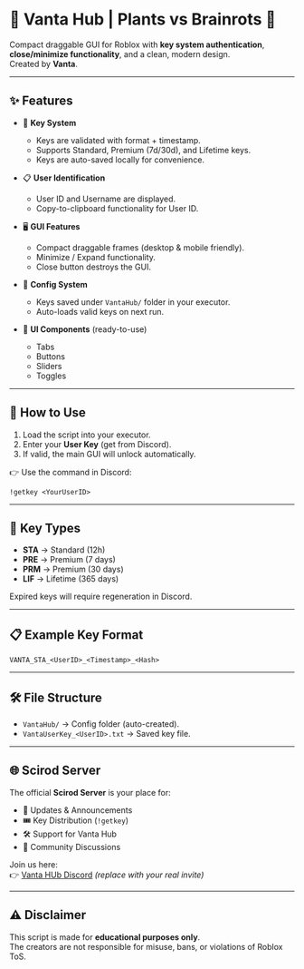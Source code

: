 # 🌿 Vanta Hub | Plants vs Brainrots 🧠  

Compact draggable GUI for Roblox with **key system authentication**, **close/minimize functionality**, and a clean, modern design.  
Created by **Vanta**.  

---

## ✨ Features
- 🔑 **Key System**  
  - Keys are validated with format + timestamp.  
  - Supports Standard, Premium (7d/30d), and Lifetime keys.  
  - Keys are auto-saved locally for convenience.  

- 📋 **User Identification**  
  - User ID and Username are displayed.  
  - Copy-to-clipboard functionality for User ID.  

- 🖥️ **GUI Features**  
  - Compact draggable frames (desktop & mobile friendly).  
  - Minimize / Expand functionality.  
  - Close button destroys the GUI.  

- 📂 **Config System**  
  - Keys saved under `VantaHub/` folder in your executor.  
  - Auto-loads valid keys on next run.  

- 🧩 **UI Components** (ready-to-use)  
  - Tabs  
  - Buttons  
  - Sliders  
  - Toggles  

---

## 🚀 How to Use
1. Load the script into your executor.  
2. Enter your **User Key** (get from Discord).  
3. If valid, the main GUI will unlock automatically.  

👉 Use the command in Discord:  
```
!getkey <YourUserID>
```

---

## 🔑 Key Types
- **STA** → Standard (12h)  
- **PRE** → Premium (7 days)  
- **PRM** → Premium (30 days)  
- **LIF** → Lifetime (365 days)  

Expired keys will require regeneration in Discord.  

---

## 📋 Example Key Format
```
VANTA_STA_<UserID>_<Timestamp>_<Hash>
```

---

## 🛠️ File Structure
- `VantaHub/` → Config folder (auto-created).  
- `VantaUserKey_<UserID>.txt` → Saved key file.  

---

## 🌐 Scirod Server
The official **Scirod Server** is your place for:  
- 📢 Updates & Announcements  
- 🎟️ Key Distribution (`!getkey`)  
- 🛠️ Support for Vanta Hub  
- 💬 Community Discussions  

Join us here:  
👉 [Vanta HUb Discord](https://discord.gg/GT7ZwAbq) *(replace with your real invite)*  

---

## ⚠️ Disclaimer
This script is made for **educational purposes only**.  
The creators are not responsible for misuse, bans, or violations of Roblox ToS.  
